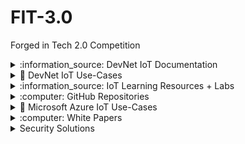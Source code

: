 # FIT-3.0
Forged in Tech 2.0 Competition


<details>
<summary> :information_source: DevNet IoT Documentation</summary>

### Documentation
<br />

https://developer.cisco.com/docs/iotod/#!introduction-to-cisco-iot-od/introduction-to-cisco-iot

https://developer.cisco.com/docs/iotod/#!tech-guidance/overview

</details> 

<details>
<summary> 🔌 DevNet IoT Use-Cases</summary>

[PIW_ENRich_your_Business.pdf](https://github.com/TD-SYNNEX/FIT-3.0/files/9143295/PIW_ENRich_your_Business.pdf)


[PIW_ENRich_your_Business.pdf](https://github.com/TD-SYNNEX/FIT-3.0/files/9143300/PIW_ENRich_your_Business.pdf)

</details> 

<details>
<summary> :information_source: IoT Learning Resources + Labs</summary>
  
### Industrial NetDevOps Learning Lab
https://developer.cisco.com/learning/modules/industrial-netdevops/

### IoT Learning Tracks
https://developer.cisco.com/learning/search/tracks/categories/IoT/?page=1

### IoT Learning Modules
https://developer.cisco.com/learning/search/modules/categories/IoT/products/IOS%20XE,IOS%20XR/?page=1

### IoT Learning Labs
https://developer.cisco.com/learning/search/labs/categories/IoT/products/IOS%20XE/?page=1
  
### Code Exchange
https://developer.cisco.com/codeexchange/github/repo/CiscoDevNet/industrial-netdevops

</details> 
  
<details>
<summary> :computer: GitHub Repositories</summary>

https://github.com/CiscoDevNet/industrial-netdevops
  
</details> 

<details>
<summary> 🔌 Microsoft Azure IoT Use-Cases</summary>

![CleanShot-Safari202207-19 at 13 05 29](https://user-images.githubusercontent.com/9085386/179819654-c8d52afc-b13b-4f85-bea3-4f706cbffb41.png)

![CleanShot-Safari202207-19 at 13 13 41](https://user-images.githubusercontent.com/9085386/179820345-f60ae828-1cf1-4b3c-9f39-211fdb30ee72.png)

</details>
  
<details>
<summary> :computer: White Papers</summary>

### White Paper

https://github.com/Janicerocha/Smart-Buildings-with-Cisco-Catalyst-9000-Switches-Certified-Green-Testing-Miercom-Certified-Green/blob/main/Smart%20Buildings%20with%20Cisco%20Catalyst%209000%20Switches%20Certified%20Green%20Testing.pdf

</details>
  
<details>
<summary>Security Solutions</summary>

### Umbrella

https://docs.umbrella.com/deployment-msp/docs/automated-deployment-instructions

</details>
